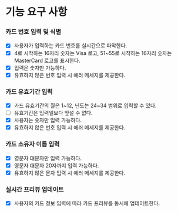 # 기능 요구 사항

### 카드 번호 입력 및 식별

- [x] 사용자가 입력하는 카드 번호를 실시간으로 파악한다.
- [x] 4로 시작하는 16자리 숫자는 Visa 로고, 51~55로 시작하는 16자리 숫자는 MasterCard 로고를 표시한다.
- [x] 입력은 숫자만 가능하다.
- [x] 유효하지 않은 번호 입력 시 에러 메세지를 제공한다.

### 카드 유효기간 입력

- [x] 카드 유효기간의 월은 1~12, 년도는 24~34 범위로 입력할 수 있다.
- [ ] 유효기간은 입력일보다 앞설 수 없다.
- [x] 사용자는 숫자만 입력 가능하다.
- [x] 유효하지 않은 번호 입력 시 에러 메세지를 제공한다.

### 카드 소유자 이름 입력

- [x] 영문자 대문자만 입력 가능하다.
- [x] 영문자 대문자 20자까지 입력 가능하다.
- [x] 유효하지 않은 문자 입력 시 에러 메세지를 제공한다.

### 실시간 프리뷰 업데이트

- [x] 사용자의 카드 정보 입력에 따라 카드 프리뷰를 동시에 업데이트한다.
